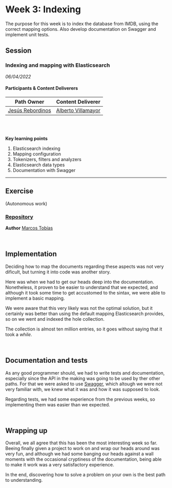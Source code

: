 # Week 3: Indexing
The purpose for this week is to index the database from IMDB, using the correct mapping options. Also develop documentation on Swagger and implement unit tests.

## Session
### Indexing and mapping with Elasticsearch

*06/04/2022*

#### Participants & Content Deliverers

| **Path Owner** | **Content Deliverer** | 
| --- | --- | 
| [Jesús Rebordinos](https://github.com/jesus-rebor) | [Alberto Villamayor](https://github.com/avillamayordevega) | \

\
&nbsp;

**Key learning points**
1. Elasticsearch indexing
2. Mapping configuration
3. Tokenizers, filters and analyzers
4. Elasticsearch data types
5. Documentation with Swagger

****


## Exercise
(Autonomous work)
<Statement>
### [Repository](https://github.com/MarcosTobias/imdb-academy)
**Author** [Marcos Tobías](https://github.com/MarcosTobias)

&nbsp;

## Implementation

Deciding how to map the documents regarding these aspects was not very dificult, but turning it into code was another story.

Here was when we had to get our heads deep into the documentation. Nonetheless, it proven to be easier to understand that we expected, and although it took some time to get accustomed to the sintax, we were able to implement a basic mapping.

We were aware that this very likely was not the optimal solution, but it certainly was better than using the default mapping Elasticsearch provides, so on we went and indexed the hole collection.

The collection is almost ten million entries, so it goes without saying that it took a _while_.

&nbsp;

## Documentation and tests
As any good programmer should, we had to write tests and documentation, especially since the API in the making was going to be used by ther other paths. For that we were asked to use [Swagger](https://swagger.io/), which altough we were not very familiar with, we knew what it was and how it was supposed to look.

Regarding tests, we had some experience from the previous weeks, so implementing them was easier than we expected.

&nbsp;

## Wrapping up
Overall, we all agree that this has been the most interesting week so far. Beeing finally given a project to work on and wrap our heads around was very fun, and although we had some banging our heads against a wall moments with the occasional cryptiness of the documentation, being able to make it work was a very satisfactory experience. 

In the end, discovering how to solve a problem on your own is the best path to understanding.
